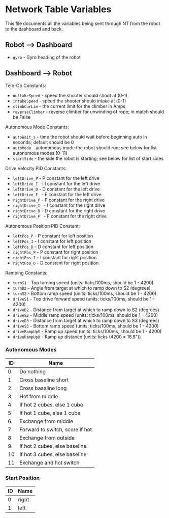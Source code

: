 # Network Table Variables

This file documents all the variables being sent through NT from the robot to the dashboard and back.

## Robot --> Dashboard
- `gyro` - Gyro heading of the robot

## Dashboard --> Robot

Tele-Op Constants:
- `outtakeSpeed` - speed the shooter should shoot at (0-1)
- `intakeSpeed` - speed the shooter should intake at (0-1)
- `climbCurLim` - the current limit for the climber in Amps
- `reverseClimber` - reverse climber for unwinding of rope; in match should be False

Autonomous Mode Constants:
- `autoWait_s` - time the robot should wait before beginning auto in seconds; default should be 0
- `autoMode` - autonomous mode the robot should run; see below for list autonomous modes (0-11)
- `startSide` - the side the robot is starting; see below for list of start sides

Drive Velocity PID Constants:
- `leftDrive_P` - P constant for the left drive
- `leftDrive_I ` - I constant for the left drive
- `leftDrive_D` - D constant for the left drive
- `leftDrive_F ` - F constant for the left drive
- `rightDrive_P` - P constant for the right drive
- `rightDrive_I ` - I constant for the right drive
- `rightDrive_D` - D constant for the right drive
- `rightDrive_F ` - F constant for the right drive

Autonomous Position PID Constant:
- `leftPos_P` - P constant for left position
- `leftPos_I` - I constant for left position
- `leftPos_D` - D constant for left position
- `rightPos_P` - P constant for right position
- `rightPos_I` - I constant for right position
- `rightPos_D` - D constant for right position

Ramping Constants:
- `turnS1` - Top turning speed (units: ticks/100ms, should be 1 - 4200)
- `turnD2` - Angle from target at which to ramp down to S2 (degrees)
- `turnS2` - Bottom ramp speed (units: ticks/100ms, should be 1 - 4200)
- `driveS1` - Top drive forward speed (units: ticks/100ms, should be 1 - 4200)
- `driveD2` - Distance from target at which to ramp down to S2 (degrees)
- `driveS2` - Middle ramp speed (units: ticks/100ms, should be 1 - 4200)
- `driveD3` - Distance from target at which to ramp down to S3 (degrees)
- `driveS3` - Bottom ramp speed (units: ticks/100ms, should be 1 - 4200)
- `driveRampUpS` - Ramp up speed (units: ticks/100ms, should be 1 - 4200)
- `driveRampUpD` - Ramp up distance (units: ticks (4200 = 18.8"))

### Autonomous Modes
ID | Name
---|---
0 | Do nothing
1 | Cross baseline short
2 | Cross baseline long
3 | Hot from middle
4 | If hot 2 cubes, else 1 cube
5 | If hot 1 cube, else 1 cube
6 | Exchange from middle
7 | Forward to switch, score if hot
8 | Exchange from outside
9 | If hot 2 cubes, else baseline
10 | If hot 3 cubes, else baseline
11 | Exchange and hot switch

### Start Position
ID | Name
---|---
0 | right
1 | left
